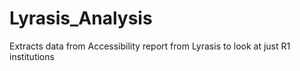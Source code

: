 # Lyrasis_Analysis
Extracts data from Accessibility report from Lyrasis to look at just R1 institutions
